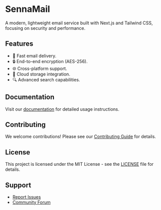 # SennaMail

A modern, lightweight email service built with Next.js and Tailwind CSS, focusing on security and performance.

## Features

- 📧 Fast email delivery.
- 🔒 End-to-end encryption (AES-256).
- 🌐 Cross-platform support.
- 💾 Cloud storage integration.
- 🔍 Advanced search capabilities.

## Documentation

Visit our [documentation](https://sennamail.docs) for detailed usage instructions.

## Contributing

We welcome contributions! Please see our [Contributing Guide](CONTRIBUTING.md) for details.

## License

This project is licensed under the MIT License - see the [LICENSE](LICENSE) file for details.

## Support

- [Report Issues](https://github.com/sennamail/issues)
- [Community Forum](https://sennamail.community)